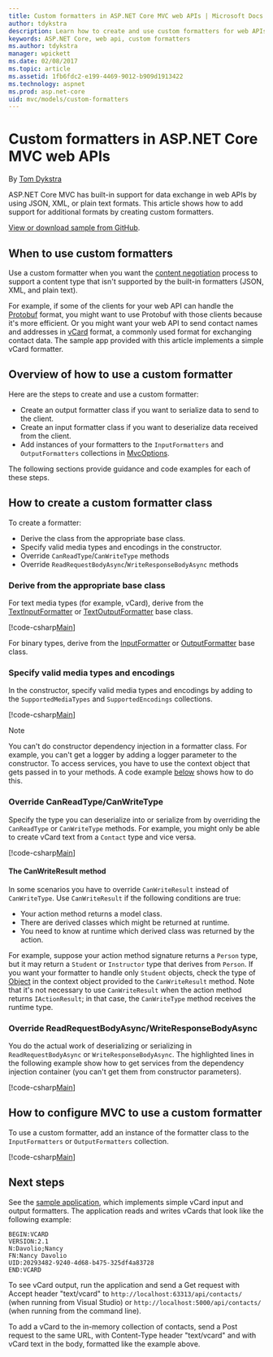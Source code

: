 ```yaml
---
title: Custom formatters in ASP.NET Core MVC web APIs | Microsoft Docs
author: tdykstra
description: Learn how to create and use custom formatters for web APIs in ASP.NET Core. 
keywords: ASP.NET Core, web api, custom formatters
ms.author: tdykstra
manager: wpickett
ms.date: 02/08/2017
ms.topic: article
ms.assetid: 1fb6fdc2-e199-4469-9012-b909d1913422
ms.technology: aspnet
ms.prod: asp.net-core
uid: mvc/models/custom-formatters
---
```

# Custom formatters in ASP.NET Core MVC web APIs

By [Tom Dykstra](https://github.com/tdykstra)

ASP.NET Core MVC has built-in support for data exchange in web APIs by using JSON, XML, or plain text formats. This article shows how to add support for additional formats by creating custom formatters.

[View or download sample from GitHub](https://github.com/aspnet/Docs/tree/master/aspnetcore/mvc/advanced/custom-formatters/Sample).

## When to use custom formatters

Use a custom formatter when you want the [content negotiation](xref:mvc/models/formatting) process to support a content type that isn't supported by the built-in formatters (JSON, XML, and plain text).

For example, if some of the clients for your web API can handle the [Protobuf](https://github.com/google/protobuf) format, you might want to use Protobuf with those clients because it's more efficient.  Or you might want your web API to send contact names and addresses in [vCard](https://en.wikipedia.org/wiki/VCard) format, a commonly used format for exchanging contact data. The sample app provided with this article implements a simple vCard formatter.

## Overview of how to use a custom formatter

Here are the steps to create and use a custom formatter:

* Create an output formatter class if you want to serialize data to send to the client.
* Create an input formatter class if you want to deserialize data received from the client. 
* Add instances of your formatters to the `InputFormatters` and `OutputFormatters` collections in [MvcOptions](https://docs.microsoft.com/aspnet/core/api/microsoft.aspnetcore.mvc.mvcoptions).

The following sections provide guidance and code examples for each of these steps.

## How to create a custom formatter class

To create a formatter:

* Derive the class from the appropriate base class.
* Specify valid media types and encodings in the constructor.
* Override `CanReadType`/`CanWriteType` methods
* Override `ReadRequestBodyAsync`/`WriteResponseBodyAsync` methods
  
### Derive from the appropriate base class

For text media types (for example, vCard), derive from the [TextInputFormatter](https://docs.microsoft.com/aspnet/core/api/microsoft.aspnetcore.mvc.formatters.textinputformatter) or [TextOutputFormatter](https://docs.microsoft.com/aspnet/core/api/microsoft.aspnetcore.mvc.formatters.textoutputformatter) base class.

[!code-csharp[Main](custom-formatters/sample/Formatters/VcardOutputFormatter.cs?name=classdef)]

For binary types, derive from the [InputFormatter](https://docs.microsoft.com/aspnet/core/api/microsoft.aspnetcore.mvc.formatters.inputformatter) or [OutputFormatter](https://docs.microsoft.com/aspnet/core/api/microsoft.aspnetcore.mvc.formatters.outputformatter) base class.

### Specify valid media types and encodings

In the constructor, specify valid media types and encodings by adding to the `SupportedMediaTypes` and `SupportedEncodings` collections.

[!code-csharp[Main](custom-formatters/sample/Formatters/VcardOutputFormatter.cs?name=ctor&highlight=3,5-6)]

> [!NOTE]  
> You can't do constructor dependency injection in a formatter class. For example, you can't get a logger by adding a logger parameter to the constructor. To access services, you have to use the context object that gets passed in to your methods. A code example [below](#read-write) shows how to do this.

### Override CanReadType/CanWriteType 

Specify the type you can deserialize into or serialize from by overriding the `CanReadType` or `CanWriteType` methods. For example, you might only be able to create vCard text from a `Contact` type and vice versa.

[!code-csharp[Main](custom-formatters/sample/Formatters/VcardOutputFormatter.cs?name=canwritetype)]

#### The CanWriteResult method

In some scenarios you have to override `CanWriteResult` instead of `CanWriteType`. Use `CanWriteResult` if the following conditions are true:

  * Your action method returns a model class.
  * There are derived classes which might be returned at runtime.
  * You need to know at runtime which derived class was returned by the action.  

For example, suppose your action method signature returns a `Person` type, but it may return a `Student` or `Instructor` type that derives from `Person`. If you want your formatter to handle only `Student` objects, check the type of [Object](https://docs.microsoft.com/aspnet/core/api/microsoft.aspnetcore.mvc.formatters.outputformattercanwritecontext#Microsoft_AspNetCore_Mvc_Formatters_OutputFormatterCanWriteContext_Object) in the context object provided to the `CanWriteResult` method. Note that it's not necessary to use `CanWriteResult` when the action method returns `IActionResult`; in that case, the `CanWriteType` method receives the runtime type.

<a id="read-write"></a>
### Override ReadRequestBodyAsync/WriteResponseBodyAsync 

You do the actual work of deserializing or serializing in `ReadRequestBodyAsync` or `WriteResponseBodyAsync`.  The highlighted lines in the following example show how to get services from the dependency injection container (you can't get them from constructor parameters).

[!code-csharp[Main](custom-formatters/sample/Formatters/VcardOutputFormatter.cs?name=writeresponse&highlight=3-4)]

## How to configure MVC to use a custom formatter
 
To use a custom formatter, add an instance of the formatter class to the `InputFormatters` or `OutputFormatters` collection.

[!code-csharp[Main](custom-formatters/sample/Startup.cs?name=mvcoptions&highlight=3-4)]

## Next steps

See the [sample application](https://github.com/aspnet/Docs/tree/master/aspnetcore/mvc/advanced/custom-formatters/Sample), which implements simple vCard input and output formatters.  The application reads and writes vCards that look like the following example:

```
BEGIN:VCARD
VERSION:2.1
N:Davolio;Nancy
FN:Nancy Davolio
UID:20293482-9240-4d68-b475-325df4a83728
END:VCARD
```

To see vCard output, run the application and send a Get request with Accept header "text/vcard" to `http://localhost:63313/api/contacts/` (when running from Visual Studio) or `http://localhost:5000/api/contacts/` (when running from the command line).

To add a vCard to the in-memory collection of contacts, send a Post request to the same URL, with Content-Type header "text/vcard" and with vCard text in the body, formatted like the example above.
